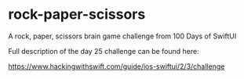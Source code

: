 # rock-paper-scissors

A rock, paper, scissors brain game challenge from 100 Days of SwiftUI

Full description of the day 25 challenge can be found here: 

https://www.hackingwithswift.com/guide/ios-swiftui/2/3/challenge
